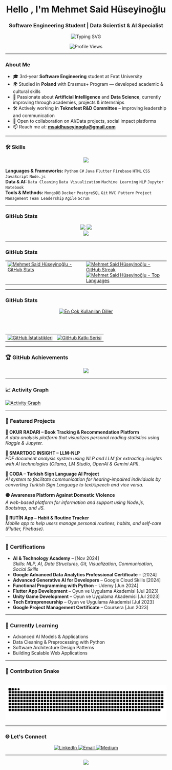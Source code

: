 <h1 align="center">Hello , I'm Mehmet Said Hüseyinoğlu</h1>

<h3 align="center">Software Engineering Student | Data Scientist & AI Specialist</h3>

<p align="center">
  <img src="https://readme-typing-svg.demolab.com?font=Fira+Code&size=22&pause=1000&center=true&width=440&lines=Learning+AI+%26+Data+Science;Building+Real+World+Projects;Lifelong+Learner+%E2%9C%8C%EF%B8%8F" alt="Typing SVG" />
</p>

<div align="center">
  <img src="https://komarev.com/ghpvc/?username=SIYAKS-ARES&color=0e75b6&style=flat-square" alt="Profile Views" />
</div>

---

###  About Me

- 🎓 3rd-year **Software Engineering** student at Fırat University  
- 🌍 Studied in **Poland** with Erasmus+ Program — developed academic & cultural skills  
- 🤖 Passionate about **Artificial Intelligence** and **Data Science**, currently improving through academies, projects & internships
- 🛠 Actively working in **Teknofest R&D Committee** – improving leadership and communication  
- 🚀 Open to collaboration on AI/Data projects, social impact platforms 
- 📫 Reach me at: **msaidhuseyinoglu@gmail.com**

---

### 🛠️ Skills

<div align="center">
  <img src="https://skillicons.dev/icons?i=python,java,dart,flutter,firebase,html,css,js,nodejs,mongodb,git&theme=dark" />
</div>

**Languages & Frameworks:** `Python` `C#` `Java` `Flutter` `Firebase` `HTML` `CSS` `JavaScript` `Node.js`  
**Data & AI:** `Data Cleaning` `Data Visualization` `Machine Learning` `NLP` `Jupyter Notebook`  
**Tools & Methods:** `MongoDB` `Docker` `PostgreSQL` `Git` `MVC Pattern` `Project Management` `Team Leadership` `Agile` `Scrum`

---

### GitHub Stats

<div align="center">
 <img width="48%" src="https://github-readme-stats.vercel.app/api?username=SIYAKS-ARES&show_icons=true&theme=tokyonight&hide_border=true&count_private=true" />
 <img width="48%" src="https://streak-stats.demolab.com/?user=SIYAKS-ARES&theme=tokyonight&hide_border=true" />
</div>

<div align="center">
 <img width="50%" src="https://github-readme-stats.vercel.app/api/top-langs/?username=SIYAKS-ARES&layout=compact&theme=tokyonight&hide_border=true" />
</div>

---

### GitHub Stats

<div align="center">
  <table border="0" cellpadding="0" cellspacing="0" align="center">
    <tr>
      <!-- Sol Sütun: Ana İstatistikler -->
      <td valign="top">
        <a href="https://github.com/SIYAKS-ARES">
          <img 
            src="https://github-readme-stats.vercel.app/api?username=SIYAKS-ARES&show_icons=true&theme=tokyonight&hide_border=true&count_private=true&include_all_commits=true" 
            alt="Mehmet Said Hüseyinoğlu - GitHub Stats"
          />
        </a>
      </td>
      <!-- Sağ Sütun: Diller ve Katkı Serisi (Üst üste) -->
      <td valign="top">
        <a href="https://github.com/SIYAKS-ARES">
          <img 
            src="https://streak-stats.demolab.com/?user=SIYAKS-ARES&theme=tokyonight&hide_border=true" 
            alt="Mehmet Said Hüseyinoğlu - GitHub Streak"
          />
        </a>
        <br/>
        <a href="https://github.com/SIYAKS-ARES">
          <img 
            src="https://github-readme-stats.vercel.app/api/top-langs/?username=SIYAKS-ARES&layout=compact&theme=tokyonight&hide_border=true&langs_count=8" 
            alt="Mehmet Said Hüseyinoğlu - Top Languages"
          />
        </a>
      </td>
    </tr>
  </table>
</div>

---

### GitHub Stats

<div align="center">
  
  <!-- Üst Satır: En Çok Kullanılan Diller Kartı (Geniş) -->
  <a href="https://github.com/SIYAKS-ARES">
    <img src="https://github-readme-stats.vercel.app/api/top-langs/?username=SIYAKS-ARES&layout=compact&theme=tokyonight&hide_border=true&langs_count=8&card_width=495" alt="En Çok Kullanılan Diller"/>
  </a>
  
  <br><br> <!-- Kartlar arası dikey boşluk -->
  
  <!-- Alt Satır: İstatistikler ve Katkı Serisi (Tablo içinde yan yana) -->
  <table>
    <tr>
      <!-- Sol Sütun: Genel GitHub İstatistikleri -->
      <td valign="top">
        <a href="https://github.com/SIYAKS-ARES">
          <img src="https://github-readme-stats.vercel.app/api?username=SIYAKS-ARES&show_icons=true&theme=tokyonight&hide_border=true&count_private=true&include_all_commits=true" alt="GitHub İstatistikleri"/>
        </a>
      </td>
      <!-- Sağ Sütun: GitHub Katkı Serisi -->
      <td valign="top">
        <a href="https://github.com/SIYAKS-ARES">
          <img src="https://streak-stats.demolab.com/?user=SIYAKS-ARES&theme=tokyonight&hide_border=true" alt="GitHub Katkı Serisi"/>
        </a>
      </td>
    </tr>
  </table>
  
</div>

---

### 🏆 GitHub Achievements

<div align="center">
  <img src="https://github-profile-trophy.vercel.app/?username=SIYAKS-ARES&theme=onestar&no-frame=true&row=1&column=6&margin-w=15&margin-h=15" />
</div>

---

### 📈 Activity Graph

[![Activity Graph](https://github-readme-activity-graph.vercel.app/graph?username=SIYAKS-ARES&theme=react-dark&bg_color=20232a&hide_border=true&line=58a6ff&point=58a6ff&color=58a6ff&area=true)](https://github.com/ashutosh00710/github-readme-activity-graph)

---

### 🎯 Featured Projects

**📖 OKUR RADARI – Book Tracking & Recommendation Platform**  
_A data analysis platform that visualizes personal reading statistics using Kaggle & Jupyter._

**🤖 SMARTDOC INSIGHT – LLM-NLP**  
_PDF document analysis system using NLP and LLM for extracting insights with AI technologies (Ollama, LM Studio, OpenAI & Gemini API)._

**🤝 CODA – Turkish Sign Language AI Project**  
_AI system to facilitate communication for hearing-impaired individuals by converting Turkish Sign Language to text/speech and vice versa._

**🟣 Awareness Platform Against Domestic Violence**  
_A web-based platform for information and support using Node.js, Bootstrap, and JS._

**📱 RUTİN App – Habit & Routine Tracker**  
_Mobile app to help users manage personal routines, habits, and self-care (Flutter, Firebase)._

---

### 🧾 Certifications

- **AI & Technology Academy** – [Nov 2024]  
  _Skills: NLP, AI, Data Structures, Git, Visualization, Communication, Social Skills_
- **Google Advanced Data Analytics Professional Certificate** – [2024]
- **Advanced Generative AI for Developers** – Google Cloud Skills [2024]
- **Functional Programming with Python** – Udemy [Jun 2024]  
- **Flutter App Development** – Oyun ve Uygulama Akademisi [Jul 2023]  
- **Unity Game Development** – Oyun ve Uygulama Akademisi [Jul 2023]  
- **Tech Entrepreneurship** – Oyun ve Uygulama Akademisi [Jul 2023]  
- **Google Project Management Certificate** – Coursera [Jun 2023]  

---

### 📌 Currently Learning

- Advanced AI Models & Applications  
- Data Cleaning & Preprocessing with Python  
- Software Architecture Design Patterns  
- Building Scalable Web Applications

---

### 🐍 Contribution Snake

<div align="center">
  <img src="https://raw.githubusercontent.com/SIYAKS-ARES/SIYAKS-ARES/main/dist/github-contribution-grid-snake-dark.svg" alt="Snake animation" />
</div>

---

### 🌐 Let's Connect

<div align="center">
  <a href="https://linkedin.com/in/said-huseyinoglu" target="_blank">
    <img src="https://img.shields.io/badge/LinkedIn-0077B5?style=for-the-badge&logo=linkedin&logoColor=white" alt="LinkedIn"/>
  </a>
  <a href="mailto:msaidhuseyinoglu@gmail.com">
    <img src="https://img.shields.io/badge/Email-D14836?style=for-the-badge&logo=gmail&logoColor=white" alt="Email"/>
  </a>
  <a href="https://medium.com/@yourmediumhandle" target="_blank">
    <img src="https://img.shields.io/badge/Medium-000000?style=for-the-badge&logo=medium&logoColor=white" alt="Medium"/>
  </a>
</div>

---

<div align="center">
  <img src="https://capsule-render.vercel.app/api?type=waving&color=gradient&height=100&section=footer" />
</div>
